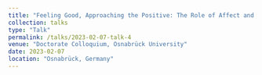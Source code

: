 ```yaml
---
title: "Feeling Good, Approaching the Positive: The Role of Affect and Arousal in the Approach-Avoidance Bias"
collection: talks
type: "Talk"
permalink: /talks/2023-02-07-talk-4
venue: "Doctorate Colloquium, Osnabrück University"
date: 2023-02-07
location: "Osnabrück, Germany"
---
```

